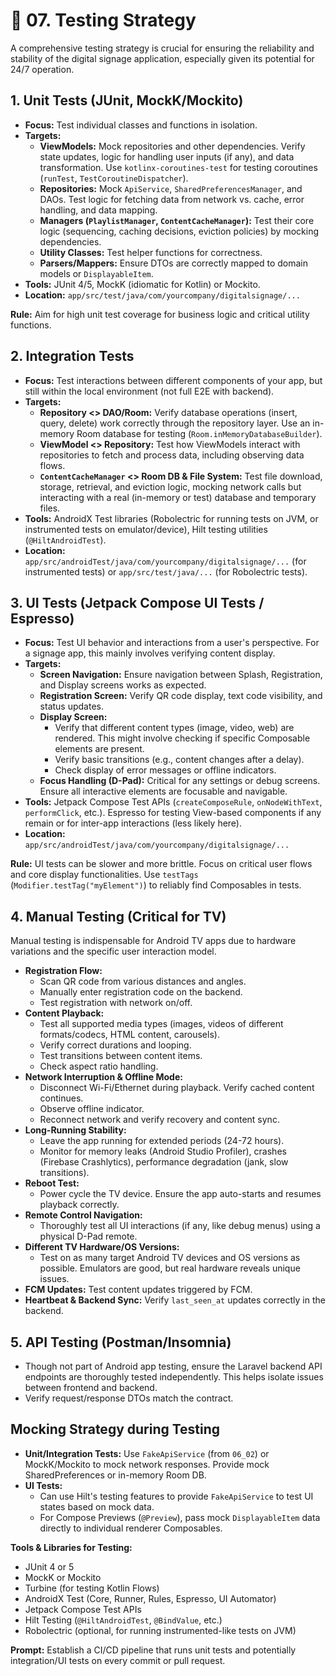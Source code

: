 # 🧪 07. Testing Strategy

A comprehensive testing strategy is crucial for ensuring the reliability and stability of the digital signage application, especially given its potential for 24/7 operation.

## 1. Unit Tests (JUnit, MockK/Mockito)

*   **Focus:** Test individual classes and functions in isolation.
*   **Targets:**
    *   **ViewModels:** Mock repositories and other dependencies. Verify state updates, logic for handling user inputs (if any), and data transformation. Use `kotlinx-coroutines-test` for testing coroutines (`runTest`, `TestCoroutineDispatcher`).
    *   **Repositories:** Mock `ApiService`, `SharedPreferencesManager`, and DAOs. Test logic for fetching data from network vs. cache, error handling, and data mapping.
    *   **Managers (`PlaylistManager`, `ContentCacheManager`):** Test their core logic (sequencing, caching decisions, eviction policies) by mocking dependencies.
    *   **Utility Classes:** Test helper functions for correctness.
    *   **Parsers/Mappers:** Ensure DTOs are correctly mapped to domain models or `DisplayableItem`.
*   **Tools:** JUnit 4/5, MockK (idiomatic for Kotlin) or Mockito.
*   **Location:** `app/src/test/java/com/yourcompany/digitalsignage/...`

**Rule:** Aim for high unit test coverage for business logic and critical utility functions.

## 2. Integration Tests

*   **Focus:** Test interactions between different components of your app, but still within the local environment (not full E2E with backend).
*   **Targets:**
    *   **Repository <> DAO/Room:** Verify database operations (insert, query, delete) work correctly through the repository layer. Use an in-memory Room database for testing (`Room.inMemoryDatabaseBuilder`).
    *   **ViewModel <> Repository:** Test how ViewModels interact with repositories to fetch and process data, including observing data flows.
    *   **`ContentCacheManager` <> Room DB & File System:** Test file download, storage, retrieval, and eviction logic, mocking network calls but interacting with a real (in-memory or test) database and temporary files.
*   **Tools:** AndroidX Test libraries (Robolectric for running tests on JVM, or instrumented tests on emulator/device), Hilt testing utilities (`@HiltAndroidTest`).
*   **Location:** `app/src/androidTest/java/com/yourcompany/digitalsignage/...` (for instrumented tests) or `app/src/test/java/...` (for Robolectric tests).

## 3. UI Tests (Jetpack Compose UI Tests / Espresso)

*   **Focus:** Test UI behavior and interactions from a user's perspective. For a signage app, this mainly involves verifying content display.
*   **Targets:**
    *   **Screen Navigation:** Ensure navigation between Splash, Registration, and Display screens works as expected.
    *   **Registration Screen:** Verify QR code display, text code visibility, and status updates.
    *   **Display Screen:**
        *   Verify that different content types (image, video, web) are rendered. This might involve checking if specific Composable elements are present.
        *   Verify basic transitions (e.g., content changes after a delay).
        *   Check display of error messages or offline indicators.
    *   **Focus Handling (D-Pad):** Critical for any settings or debug screens. Ensure all interactive elements are focusable and navigable.
*   **Tools:** Jetpack Compose Test APIs (`createComposeRule`, `onNodeWithText`, `performClick`, etc.). Espresso for testing View-based components if any remain or for inter-app interactions (less likely here).
*   **Location:** `app/src/androidTest/java/com/yourcompany/digitalsignage/...`

**Rule:** UI tests can be slower and more brittle. Focus on critical user flows and core display functionalities. Use `testTags` (`Modifier.testTag("myElement")`) to reliably find Composables in tests.

## 4. Manual Testing (Critical for TV)

Manual testing is indispensable for Android TV apps due to hardware variations and the specific user interaction model.

*   **Registration Flow:**
    *   Scan QR code from various distances and angles.
    *   Manually enter registration code on the backend.
    *   Test registration with network on/off.
*   **Content Playback:**
    *   Test all supported media types (images, videos of different formats/codecs, HTML content, carousels).
    *   Verify correct durations and looping.
    *   Test transitions between content items.
    *   Check aspect ratio handling.
*   **Network Interruption & Offline Mode:**
    *   Disconnect Wi-Fi/Ethernet during playback. Verify cached content continues.
    *   Observe offline indicator.
    *   Reconnect network and verify recovery and content sync.
*   **Long-Running Stability:**
    *   Leave the app running for extended periods (24-72 hours).
    *   Monitor for memory leaks (Android Studio Profiler), crashes (Firebase Crashlytics), performance degradation (jank, slow transitions).
*   **Reboot Test:**
    *   Power cycle the TV device. Ensure the app auto-starts and resumes playback correctly.
*   **Remote Control Navigation:**
    *   Thoroughly test all UI interactions (if any, like debug menus) using a physical D-Pad remote.
*   **Different TV Hardware/OS Versions:**
    *   Test on as many target Android TV devices and OS versions as possible. Emulators are good, but real hardware reveals unique issues.
*   **FCM Updates:** Test content updates triggered by FCM.
*   **Heartbeat & Backend Sync:** Verify `last_seen_at` updates correctly in the backend.

## 5. API Testing (Postman/Insomnia)

*   Though not part of Android app testing, ensure the Laravel backend API endpoints are thoroughly tested independently. This helps isolate issues between frontend and backend.
*   Verify request/response DTOs match the contract.

## Mocking Strategy during Testing

*   **Unit/Integration Tests:** Use `FakeApiService` (from `06_02`) or MockK/Mockito to mock network responses. Provide mock SharedPreferences or in-memory Room DB.
*   **UI Tests:**
    *   Can use Hilt's testing features to provide `FakeApiService` to test UI states based on mock data.
    *   For Compose Previews (`@Preview`), pass mock `DisplayableItem` data directly to individual renderer Composables.

**Tools & Libraries for Testing:**
*   JUnit 4 or 5
*   MockK or Mockito
*   Turbine (for testing Kotlin Flows)
*   AndroidX Test (Core, Runner, Rules, Espresso, UI Automator)
*   Jetpack Compose Test APIs
*   Hilt Testing (`@HiltAndroidTest`, `@BindValue`, etc.)
*   Robolectric (optional, for running instrumented-like tests on JVM)

**Prompt:** Establish a CI/CD pipeline that runs unit tests and potentially integration/UI tests on every commit or pull request.
